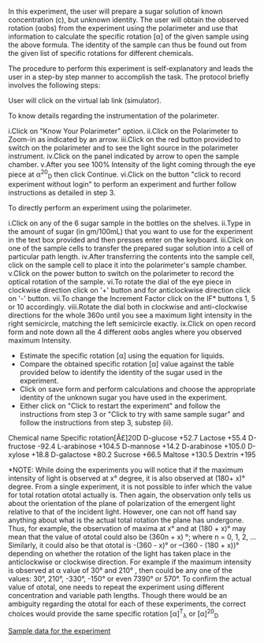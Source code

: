 In this experiment, the user will prepare a sugar solution of known concentration (c), but unknown identity. The user will obtain the observed rotation (αobs) from the experiment using the polarimeter and use that information to calculate the specific rotation [α] of the given sample using the above formula. The identity of the sample can thus be found out from the given list of specific rotations for different chemicals.

The procedure to perform this experiment is self-explanatory and leads the user in a step-by step manner to accomplish the task. The protocol briefly involves the following steps:

User will click on the virtual lab link (simulator).

To know details regarding the instrumentation of the polarimeter.

i.Click on "Know Your Polarimeter" option.
ii.Click on the Polarimeter to Zoom-in as indicated by an arrow.
iii.Click on the red button provided to switch on the polarimeter and to see the light source in the polarimeter instrument.
iv.Click on the panel indicated by arrow to open the sample chamber.
v.After you see 100% Intensity of the light coming through the eye piece at α<sup>20</sup><sub>D</sub> then click Continue.
vi.Click on the button "click to record experiment without login" to perform an experiment and further follow instructions as detailed in step 3.

To directly perform an experiment using the polarimeter.

i.Click on any of the 6 sugar sample in the bottles on the shelves.
ii.Type in the amount of sugar (in gm/100mL) that you want to use for the experiment in the text box provided and then presses enter on the keyboard.
iii.Click on one of the sample cells to transfer the prepared sugar solution into a cell of particular path length.
iv.After transferring the contents into the sample cell, click on the sample cell to place it into the polarimeter's sample chamber.
v.Click on the power button to switch on the polarimeter to record the optical rotation of the sample.
vi.To rotate the dial of the eye piece in clockwise direction click on '+' button and for anticlockwise direction click on '-' button.
vii.To change the Increment Factor click on the IF* buttons 1, 5 or 10 accordingly.
viii.Rotate the dial both in clockwise and anti-clockwise directions for the whole 360o until you see a maximum light intensity in the right semicircle, matching the left semicircle exactly.
ix.Click on open record form and note down all the 4 different αobs angles where you observed maximum Intensity.

- Estimate the specific rotation [α] using the equation for liquids.
- Compare the obtained specific rotation [α] value against the table provided below to identify the identity of the sugar used in the experiment.
- Click on save form and perform calculations and choose the appropriate identity of the unknown sugar you have used in the experiment.
- Either click on "Click to restart the experiment" and follow the instructions from step 3 or "Click to try with same sample sugar" and follow the instructions from step 3, substep (ii).


Chemical name 	Specific rotation[Â£\]20D
D-glucose 	+52.7
Lactose 	+55.4
D-fructose 	-92.4
L-arabinose 	+104.5
D-mannose 	+14.2
D-arabinose 	+105.0
D-xylose 	+18.8
D-galactose 	+80.2
Sucrose 	+66.5 	Maltose 	+130.5 	Dextrin 	+195
		
*NOTE: While doing the experiments you will notice that if the maximum intensity of light is observed at x° degree, it is also observed at (180+ x)° degree. From a single experiment, it is not possible to infer which the value for total rotation αtotal actually is. Then again, the observation only tells us about the orientation of the plane of polarization of the emergent light relative to that of the incident light. However, one can not off hand say anything about what is the actual total rotation the plane has undergone. Thus, for example, the observation of maxima at x° and at (180 + x)° may mean that the value of αtotal could also be (360n + x) °; where n = 0, 1, 2, … Similarly, it could also be that αtotal is -(360 - x)° or –(360 - (180 + x))° depending on whether the rotation of the light has taken place in the anticlockwise or clockwise direction. For example if the maximum intensity is observed at α value of 30° and 210° , then could be any one of the values: 30°, 210°, -330°, -150° or even 7390° or 570°. To confirm the actual value of αtotal, one needs to repeat the experiment using different concentration and variable path lengths. Though there would be an ambiguity regarding the αtotal for each of these experiments, the correct choices would provide the same specific rotation [α]<sup>T</sup><sub>λ</sub> or [α]<sup>20</sup><sub>D</sub>

[Sample data for the experiment](docs/Sampledataexp1.doc)
